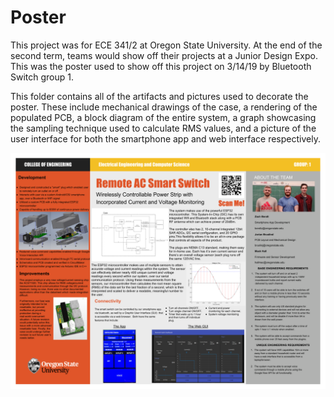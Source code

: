 # Poster

This project was for ECE 341/2 at Oregon State University. At the end of the second term, teams would show off their projects at a Junior Design Expo. This was the poster used to show off this project on 3/14/19 by Bluetooth Switch group 1.

This folder contains all of the artifacts and pictures used to decorate the poster. These include mechanical drawings of the case, a rendering of the populated PCB, a block diagram of the entire system, a graph showcasing the sampling technique used to calculate RMS values, and a picture of the user interface for both the smartphone app and web interface respectively.

![Poster](https://github.com/Jbruslind/ECE341_Blue-1-/blob/master/Readme_images/JD_Expo_poster.png)
